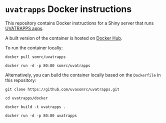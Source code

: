 # `uvatrapps` Docker instructions

This repository contains Docker instructions for a Shiny server that runs [UVATRAPPS apps](https://github.com/uvasomrc/uvatrapps).

A built version of the container is hosted on [Docker Hub](https://hub.docker.com/r/somrc/consultr). 

To run the container locally:

```
docker pull somrc/uvatrapps
```

```
docker run -d -p 80:80 somrc/uvatrapps
```

Alternatively, you can build the container locally based on the `Dockerfile` in this repository:

```
git clone https://github.com/uvasomrc/uvatrapps.git
```

```
cd uvatrapps/docker
```

```
docker build -t uvatrapps .
```

```
docker run -d -p 80:80 uvatrapps
```
